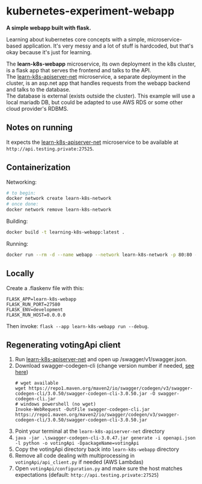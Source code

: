 # kubernetes-experiment-webapp

**A simple webapp built with flask.**

Learning about kubernetes core concepts with a simple, microservice-based application. It's very messy and a lot of stuff is hardcoded, but that's okay because it's just for learning.

The **learn-k8s-webapp** microservice, its own deployment in the k8s cluster, is a flask app that serves the frontend and talks to the API.<br>
The [learn-k8s-apiserver-net](https://github.com/kotae4/learn-k8s-apiserver-net) microservice, a separate deployment in the cluster, is an asp.net app that handles requests from the webapp backend and talks to the database.<br>
The database is external (exists outside the cluster). This example will use a local mariadb DB, but could be adapted to use AWS RDS or some other cloud provider's RDBMS.<br>

## Notes on running

It expects the [learn-k8s-apiserver-net](https://github.com/kotae4/learn-k8s-apiserver-net) microservice to be available at `http://api.testing.private:27525`.

## Containerization

Networking:
```bash
# to begin:
docker network create learn-k8s-network
# once done:
docker network remove learn-k8s-network
```

Building:
```bash
docker build -t learning-k8s-webapp:latest .
```

Running:
```bash
docker run --rm -d --name webapp --network learn-k8s-network -p 80:80 -e BACKEND_HOST=apiserver -e BACKEND_PORT=8080 learning-k8s-webapp
```

## Locally

Create a .flaskenv file with this:
```
FLASK_APP=learn-k8s-webapp
FLASK_RUN_PORT=27580
FLASK_ENV=development
FLASK_RUN_HOST=0.0.0.0
```

Then invoke:
`flask --app learn-k8s-webapp run --debug`.

## Regenerating votingApi client

1. Run [learn-k8s-apiserver-net](https://github.com/kotae4/learn-k8s-apiserver-net) and open up <apiserver>/swagger/v1/swagger.json.
2. Download swagger-codegen-cli (change version number if needed, [see here](https://github.com/swagger-api/swagger-codegen))
    ```
    # wget available
    wget https://repo1.maven.org/maven2/io/swagger/codegen/v3/swagger-codegen-cli/3.0.50/swagger-codegen-cli-3.0.50.jar -O swagger-codegen-cli.jar
    # windows powershell (no wget)
    Invoke-WebRequest -OutFile swagger-codegen-cli.jar https://repo1.maven.org/maven2/io/swagger/codegen/v3/swagger-codegen-cli/3.0.50/swagger-codegen-cli-3.0.50.jar
    ```
3. Point your terminal at the `learn-k8s-apiserver-net` directory
4. `java -jar .\swagger-codegen-cli-3.0.47.jar generate -i openapi.json -l python -o votingApi -DpackageName=votingApi`
5. Copy the votingApi directory back into `learn-k8s-webapp` directory
6. Remove all code dealing with multiprocessing in `votingApi/api_client.py` if needed (AWS Lambdas)
7. Open `votingApi/configuration.py` and make sure the host matches expectations (default: `http://api.testing.private:27525`)
